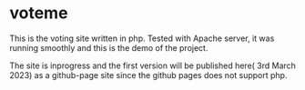 # voteme
This is the voting site written in php. Tested with Apache server, it was running smoothly and this is the demo of the project.

The site is inprogress and the first version will be published here( 3rd March 2023) as a github-page site since the github pages does not support php.

